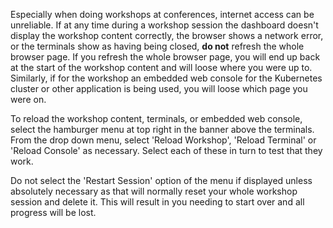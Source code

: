 Especially when doing workshops at conferences, internet access can be unreliable. If at any time during a workshop session the dashboard doesn't display the workshop content correctly, the browser shows a network error, or the terminals show as having being closed, **do not** refresh the whole browser page. If you refresh the whole browser page, you will end up back at the start of the workshop content and will loose where you were up to. Similarly, if for the workshop an embedded web console for the Kubernetes cluster or other application is being used, you will loose which page you were on.

To reload the workshop content, terminals, or embedded web console, select the hamburger menu at top right in the banner above the terminals. From the drop down menu, select 'Reload Workshop', 'Reload Terminal' or 'Reload Console' as necessary. Select each of these in turn to test that they work.

Do not select the 'Restart Session' option of the menu if displayed unless absolutely necessary as that will normally reset your whole workshop session and delete it. This will result in you needing to start over and all progress will be lost.
